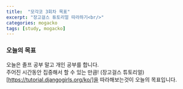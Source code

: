 ```yaml
---
title:  "모각코 3회차 목표"
excerpt: "장고걸스 튜토리얼 따라하기<br/>"
categories: mogacko
tags: [study, mogacko]
---
```

### 오늘의 목표
오늘은 졸프 공부 말고 개인 공부를 합니다.  
주어진 시간동안 집중해서 할 수 있는 만큼! (장고걸스 튜토리얼)[https://tutorial.djangogirls.org/ko/]을 따라해보는것이 오늘의 목표입니다.
